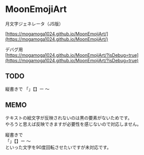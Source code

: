 # MoonEmojiArt
月文字ジェネレータ（JS版）  

[https://mogamoga1024.github.io/MoonEmojiArt/](https://mogamoga1024.github.io/MoonEmojiArt/)

デバグ用  
[https://mogamoga1024.github.io/MoonEmojiArt/?isDebug=true](https://mogamoga1024.github.io/MoonEmojiArt/?isDebug=true)

## TODO

縦書きで  「」【】ー ～  

## MEMO

テキストの絵文字が反映されないのは黒の要素がないためです。  
やろうと思えば反映できますが必要性を感じないので対応しません。

縦書きで  
「」【】ー ～  
といった文字を90度回転させたいですが未対応です。
